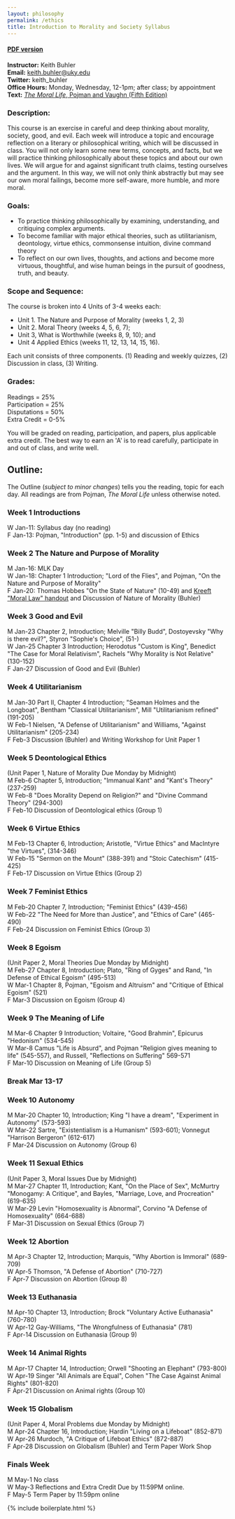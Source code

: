 ```yaml
---
layout: philosophy
permalink: /ethics
title: Introduction to Morality and Society Syllabus
---
```


#### [PDF version](/syllabi/syllabus-ethics-2017.pdf)    
**Instructor:** Keith Buhler     
**Email:** keith.buhler@uky.edu      
**Twitter:** keith_buhler    
**Office Hours:** Monday, Wednesday, 12-1pm; after class; by appointment     
**Text:** [*The Moral Life*, Pojman and Vaughn (Fifth Edition)](http://amzn.to/2iFegft)    

### Description:
This course is an exercise in careful and deep thinking about morality, society, good, and evil. Each week will introduce a topic and encourage reflection on a literary or philosophical writing, which will be discussed in class. You will not only learn some new terms, concepts, and facts, but we will practice thinking philosophically about these topics and about our own lives. We will argue for and against significant truth claims, testing ourselves and the argument. In this way, we will not only think abstractly but may see our own moral failings, become more self-aware, more humble, and more moral.


### Goals:

* To practice thinking philosophically by examining, understanding, and critiquing complex arguments.
* To become familiar with major ethical theories, such as utilitarianism, deontology, virtue ethics, commonsense intuition, divine command theory
* To reflect on our own lives, thoughts, and actions and become more virtuous, thoughtful, and wise human beings in the pursuit of goodness, truth, and beauty.

### Scope and Sequence:

The course is broken into 4 Units of 3-4 weeks each: 

- Unit 1. The Nature and Purpose of Morality (weeks 1, 2, 3) 
- Unit 2. Moral Theory (weeks 4, 5, 6, 7); 
- Unit 3, What is Worthwhile (weeks 8, 9, 10); and 
- Unit 4 Applied Ethics (weeks 11, 12, 13, 14, 15, 16).  

Each unit consists of three components. (1) Reading and weekly quizzes, (2) Discussion in class, (3) Writing. 

### Grades:

Readings = 25%  
Participation = 25%  
Disputations = 50%  
Extra Credit = 0-5%  

You will be graded on reading, participation, and papers, plus applicable extra credit. The best way to earn an 'A' is to read carefully, participate in and out of class, and write well.  


## Outline:

The Outline (*subject to minor changes*) tells you the reading, topic for each day. All readings are from Pojman, *The Moral Life* unless otherwise noted. 

### Week 1 Introductions  
W       Jan-11:  Syllabus day (no reading)    
F       Jan-13:  Pojman, "Introduction" (pp. 1-5) and discussion of Ethics 

### Week 2 The Nature and Purpose of Morality  
M       Jan-16:  MLK Day   
W       Jan-18:  Chapter 1 Introduction;  "Lord of the Flies", and Pojman, "On the Nature and Purpose of Morality"   
F       Jan-20:  Thomas Hobbes "On the State of Nature" (10-49) and [Kreeft "Moral Law" handout](https://docs.google.com/document/d/1YpvuIGx7Ld2vUYDpchOERIQbXL8PUZha_WixeD7vCHo/edit#)   and Discussion of Nature of Morality (Buhler)   

### Week 3 Good and Evil
M       Jan-23   Chapter 2, Introduction; Melville "Billy Budd", Dostoyevsky "Why is there evil?", Styron "Sophie's Choice",  (51-)  
W       Jan-25   Chapter 3 Introduction; Herodotus "Custom is King", Benedict "The Case for Moral Relativism", Rachels "Why Morality is Not Relative" (130-152)  
F       Jan-27   Discussion of Good and Evil (Buhler)  

### Week 4 Utilitarianism
M       Jan-30  Part II, Chapter 4 Introduction; "Seaman Holmes and the Longboat", Bentham "Classical Utilitarianism", Mill "Utilitarianism refined" (191-205)   
W       Feb-1   Nielsen, "A Defense of Utilitarianism" and Williams, "Against Utilitarianism" (205-234)  
F       Feb-3  Discussion (Buhler)  and Writing Workshop for Unit Paper 1   

### Week 5 Deontological Ethics
(Unit Paper 1, Nature of Morality Due Monday by Midnight)    
M       Feb-6  Chapter 5, Introduction; "Immanual Kant" and "Kant's Theory" (237-259)  
W       Feb-8  "Does Morality Depend on Religion?" and "Divine Command Theory" (294-300)  
F       Feb-10  Discussion of Deontological ethics (Group 1)   

### Week 6 Virtue Ethics
M       Feb-13  Chapter 6, Introduction; Aristotle, "Virtue Ethics" and MacIntyre "the Virtues", (314-346)  
W       Feb-15  "Sermon on the Mount" (388-391) and "Stoic Catechism" (415-425)  
F       Feb-17  Discussion on Virtue Ethics (Group 2)   

### Week 7 Feminist Ethics 
M       Feb-20  Chapter 7, Introduction; "Feminist Ethics" (439-456)   
W       Feb-22  "The Need for More than Justice", and "Ethics of Care" (465-490)  
F       Feb-24  Discussion on Feminist Ethics  (Group 3)   


### Week 8 Egoism 
(Unit Paper 2, Moral Theories Due Monday by Midnight)    
M       Feb-27  Chapter 8, Introduction; Plato, "Ring of Gyges" and Rand, "In Defense of Ethical Egoism" (495-513)    
W       Mar-1  Chapter 8, Pojman, "Egoism and Altruism" and "Critique of Ethical Egoism" (521)   
F       Mar-3  Discussion on Egoism  (Group 4)  

### Week 9 The Meaning of Life
M       Mar-6  Chapter 9 Introduction; Voltaire, "Good Brahmin", Epicurus "Hedonism" (534-545)   
W       Mar-8  Camus "Life is Absurd", and Pojman "Religion gives meaning to life" (545-557), and Russell, "Reflections on Suffering" 569-571  
F       Mar-10  Discussion on Meaning of Life  (Group 5)     

### Break Mar 13-17

### Week 10 Autonomy
M       Mar-20  Chapter 10, Introduction; King "I have a dream", "Experiment in Autonomy" (573-593)   
W       Mar-22  Sartre, "Existentialism is a Humanism" (593-601); Vonnegut "Harrison Bergeron" (612-617)   
F       Mar-24   Discussion on Autonomy (Group 6) 

 
### Week 11 Sexual Ethics  
(Unit Paper 3, Moral Issues Due by Midnight)     
M       Mar-27  Chapter 11, Introduction; Kant, "On the Place of Sex", McMurtry "Monogamy: A Critique", and Bayles, "Marriage, Love, and Procreation" (619-635)   
W       Mar-29  Levin "Homosexuality is Abnormal", Corvino "A Defense of Homosexuality" (664-688)   
F       Mar-31  Discussion on Sexual Ethics (Group 7)    

### Week 12  Abortion
M       Apr-3  Chapter 12, Introduction; Marquis, "Why Abortion is Immoral" (689-709)    
W       Apr-5  Thomson, "A Defense of Abortion" (710-727)   
F     Apr-7 Discussion on Abortion (Group 8)    

### Week 13 Euthanasia 
M       Apr-10 Chapter 13, Introduction; Brock "Voluntary Active Euthanasia" (760-780)   
W       Apr-12 Gay-Williams, "The Wrongfulness of Euthanasia" (781)  
F       Apr-14   Discussion on Euthanasia (Group 9)  

### Week 14 Animal Rights
M       Apr-17  Chapter 14, Introduction; Orwell "Shooting an Elephant" (793-800)     
W       Apr-19 Singer "All Animals are Equal", Cohen "The Case Against Animal Rights" (801-820)     
F       Apr-21   Discussion on Animal rights (Group 10)     


### Week 15 Globalism 
(Unit Paper 4, Moral Problems due Monday by Midnight)     
M     Apr-24 Chapter 16, Introduction; Hardin "Living on a Lifeboat" (852-871)  
W     Apr-26 Murdoch, "A Critique of Lifeboat Ethics" (872-887)   
F     Apr-28 Discussion on Globalism  (Buhler)  and Term Paper Work Shop

### Finals Week  
M       May-1  No class  
W       May-3  Reflections and Extra Credit Due  by 11:59PM online.    
F       May-5  Term Paper by 11:59pm online  

{% include boilerplate.html %}